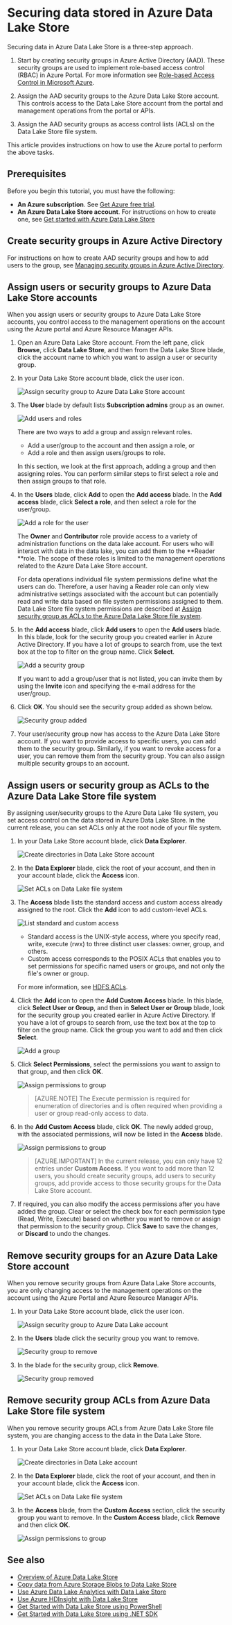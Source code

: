 <properties 
   pageTitle="Securing data stored in Azure Data Lake Store | Azure" 
   description="Learn how to secure data in Azure Data Lake Store using groups and access control lists" 
   services="data-lake-store" 
   documentationCenter="" 
   authors="nitinme" 
   manager="paulettm" 
   editor="cgronlun"/>
 
<tags
   ms.service="data-lake-store"
   ms.devlang="na"
   ms.topic="article"
   ms.tgt_pltfrm="na"
   ms.workload="big-data" 
   ms.date="12/11/2015"
   ms.author="nitinme"/>

# Securing data stored in Azure Data Lake Store

Securing data in Azure Data Lake Store is a three-step approach.

1. Start by creating security groups in Azure Active Directory (AAD). These security groups are used to implement role-based access control (RBAC) in Azure Portal. For more information see [Role-based Access Control in Microsoft Azure](role-based-access-control-configure.md).

2. Assign the AAD security groups to the Azure Data Lake Store account. This controls access to the Data Lake Store account from the portal and management operations from the portal or APIs.

3. Assign the AAD security groups as access control lists (ACLs) on the Data Lake Store file system.

This article provides instructions on how to use the Azure portal to perform the above tasks. 

## Prerequisites

Before you begin this tutorial, you must have the following:

- **An Azure subscription**. See [Get Azure free trial](https://azure.microsoft.com/pricing/free-trial/).
- **An Azure Data Lake Store account**. For instructions on how to create one, see [Get started with Azure Data Lake Store](data-lake-store-get-started-portal.md)

## Create security groups in Azure Active Directory

For instructions on how to create AAD security groups and how to add users to the group, see [Managing security groups in Azure Active Directory](active-directory-accessmanagement-manage-groups.md).

## Assign users or security groups to Azure Data Lake Store accounts

When you assign users or security groups to Azure Data Lake Store accounts, you control access to the management operations on the account using the Azure portal and Azure Resource Manager APIs. 

1. Open an Azure Data Lake Store account. From the left pane, click **Browse**, click **Data Lake Store**, and then from the Data Lake Store blade, click the account name to which you want to assign a user or security group.

2. In your Data Lake Store account blade, click the user icon.

	![Assign security group to Azure Data Lake Store account](./media/data-lake-store-secure-data/adl.select.user.icon.png "Assign security group to Azure Data Lake Store account")

3. The **User** blade by default lists **Subscription admins** group as an owner. 

	![Add users and roles](./media/data-lake-store-secure-data/adl.add.group.roles.png "Add users and roles")
 
	There are two ways to add a group and assign relevant roles.

	* Add a user/group to the account and then assign a role, or
	* Add a role and then assign users/groups to role.

	In this section, we look at the first approach, adding a group and then assigning roles. You can perform similar steps to first select a role and then assign groups to that role.
	
4. In the **Users** blade, click **Add** to open the **Add access** blade. In the **Add access** blade, click **Select a role**, and then select a role for the user/group.

	 ![Add a role for the user](./media/data-lake-store-secure-data/adl.add.user.1.png "Add a role for the user")

	The **Owner** and **Contributor** role provide access to a variety of administration functions on the data lake account. For users who will interact with data in the data lake, you can add them to the **Reader **role. The scope of these roles is limited to the management operations related to the Azure Data Lake Store account.

	For data operations individual file system permissions define what the users can do. Therefore, a user having a Reader role can only view administrative settings associated with the account but can potentially read and write data based on file system permissions assigned to them. Data Lake Store file system permissions are described at [Assign security group as ACLs to the Azure Data Lake Store file system](#filepermissions).



5. In the **Add access** blade, click **Add users** to open the **Add users** blade. In this blade, look for the security group you created earlier in Azure Active Directory. If you have a lot of groups to search from, use the text box at the top to filter on the group name. Click **Select**.

	![Add a security group](./media/data-lake-store-secure-data/adl.add.user.2.png "Add a security group")

	If you want to add a group/user that is not listed, you can invite them by using the **Invite** icon and specifying the e-mail address for the user/group.

6. Click **OK**. You should see the security group added as shown below.

	![Security group added](./media/data-lake-store-secure-data/adl.add.user.3.png "Security group added")

7. Your user/security group now has access to the Azure Data Lake Store account. If you want to provide access to specific users, you can add them to the security group. Similarly, if you want to revoke access for a user, you can remove them from the security group. You can also assign multiple security groups to an account. 

## <a name="filepermissions"></a>Assign users or security group as ACLs to the Azure Data Lake Store file system

By assigning user/security groups to the Azure Data Lake file system, you set access control on the data stored in Azure Data Lake Store. In the current release, you can set ACLs only at the root node of your file system.

1. In your Data Lake Store account blade, click **Data Explorer**.

	![Create directories in Data Lake Store account](./media/data-lake-store-secure-data/adl.start.data.explorer.png "Create directories in Data Lake account")

2. In the **Data Explorer** blade, click the root of your account, and then in your account blade, click the **Access** icon.

	![Set ACLs on Data Lake file system](./media/data-lake-store-secure-data/adl.acl.1.png "Set ACLs on Data Lake file system")

3. The **Access** blade lists the standard access and custom access already assigned to the root. Click the **Add** icon to add custom-level ACLs.

	![List standard and custom access](./media/data-lake-store-secure-data/adl.acl.2.png "List standard and custom access")

	* Standard access is the UNIX-style access, where you specify read, write, execute (rwx) to three distinct user classes: owner, group, and others.
	* Custom access corresponds to the POSIX ACLs that enables you to set permissions for specific named users or groups, and not only the file's owner or group.
	
	For more information, see [HDFS ACLs](https://hadoop.apache.org/docs/current/hadoop-project-dist/hadoop-hdfs/HdfsPermissionsGuide.html#ACLs_Access_Control_Lists). 

4. Click the **Add** icon to open the **Add Custom Access** blade. In this blade, click **Select User or Group**, and then in **Select User or Group** blade, look for the security group you created earlier in Azure Active Directory. If you have a lot of groups to search from, use the text box at the top to filter on the group name. Click the group you want to add and then click **Select**.

	![Add a group](./media/data-lake-store-secure-data/adl.acl.3.png "Add a group")

5. Click **Select Permissions**, select the permissions you want to assign to that group, and then click **OK**.

	![Assign permissions to group](./media/data-lake-store-secure-data/adl.acl.4.png "Assign permissions to group")


	>[AZURE.NOTE] The Execute permission is required for enumeration of directories and is often required when providing a user or group read-only access to data.


6. In the **Add Custom Access** blade, click **OK**. The newly added group, with the associated permissions, will now be listed in the **Access** blade.

	![Assign permissions to group](./media/data-lake-store-secure-data/adl.acl.5.png "Assign permissions to group")

	> [AZURE.IMPORTANT] In the current release, you can only have 12 entries under **Custom Access**. If you want to add more than 12 users, you should create security groups, add users to security groups, add provide access to those security groups for the Data Lake Store account.

7. If required, you can also modify the access permissions after you have added the group. Clear or select the check box for each permission type (Read, Write, Execute) based on whether you want to remove or assign that permission to the security group. Click **Save** to save the changes, or **Discard** to undo the changes.

## Remove security groups for an Azure Data Lake Store account

When you remove security groups from Azure Data Lake Store accounts, you are only changing access to the management operations on the account using the Azure Portal and Azure Resource Manager APIs.

1. In your Data Lake Store account blade, click the user icon.

	![Assign security group to Azure Data Lake account](./media/data-lake-store-secure-data/adl.select.user.icon.png "Assign security group to Azure Data Lake account")

2. In the **Users** blade click the security group you want to remove.

	![Security group to remove](./media/data-lake-store-secure-data/adl.add.user.3.png "Security group to remove")

3. In the blade for the security group, click **Remove**.

	![Security group removed](./media/data-lake-store-secure-data/adl.remove.group.png "Security group removed")

## Remove security group ACLs from Azure Data Lake Store file system

When you remove security groups ACLs from Azure Data Lake Store file system, you are changing access to the data in the Data Lake Store.

1. In your Data Lake Store account blade, click **Data Explorer**.

	![Create directories in Data Lake account](./media/data-lake-store-secure-data/adl.start.data.explorer.png "Create directories in Data Lake account")

2. In the **Data Explorer** blade, click the root of your account, and then in your account blade, click the **Access** icon.

	![Set ACLs on Data Lake file system](./media/data-lake-store-secure-data/adl.acl.1.png "Set ACLs on Data Lake file system")

3. In the **Access** blade, from the **Custom Access** section, click the security group you want to remove. In the **Custom Access** blade, click **Remove** and then click **OK**.

	![Assign permissions to group](./media/data-lake-store-secure-data/adl.remove.acl.png "Assign permissions to group")


## See also

- [Overview of Azure Data Lake Store](data-lake-store-overview.md)
- [Copy data from Azure Storage Blobs to Data Lake Store](data-lake-store-copy-data-azure-storage-blob.md)
- [Use Azure Data Lake Analytics with Data Lake Store](data-lake-analytics-get-started-portal.md)
- [Use Azure HDInsight with Data Lake Store](data-lake-store-hdinsight-hadoop-use-portal.md)
- [Get Started with Data Lake Store using PowerShell](data-lake-store-get-started-powershell.md)
- [Get Started with Data Lake Store using .NET SDK](data-lake-store-get-started-net-sdk.md)
